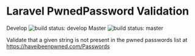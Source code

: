 # Laravel PwnedPassword Validation
Develop ![build status: develop](https://travis-ci.org/acodeninja/laravel-pwned-passwords-validator.svg?branch=develop)
Master ![build status: master](https://travis-ci.org/acodeninja/laravel-pwned-passwords-validator.svg?branch=master)

Validate that a given string is not present in the pwned passwords list at https://haveibeenpwned.com/Passwords
